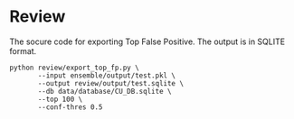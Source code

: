 # Review

The socure code for exporting Top False Positive. The output is in SQLITE format.
```
python review/export_top_fp.py \
       --input ensemble/output/test.pkl \
       --output review/output/test.sqlite \
       --db data/database/CU_DB.sqlite \
       --top 100 \
       --conf-thres 0.5
```